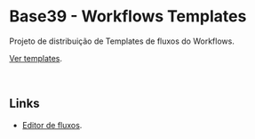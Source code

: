 # Base39 - Workflows Templates

Projeto de distribuição de Templates de fluxos do Workflows.

[Ver templates](./templates/README.md).

<br>

## Links

- [Editor de fluxos][base39_workflows_web_view].

[base39_workflows_web_view]: https://d1mt4q337yhwpr.cloudfront.net/